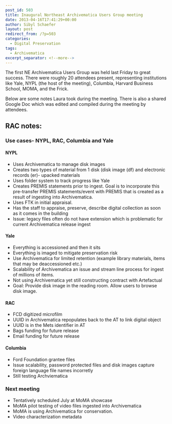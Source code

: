 ```yaml
---
post_id: 503
title: Inaugural Northeast Archivematica Users Group meeting
date: 2013-04-16T17:41:29+00:00
author: Sibyl Schaefer
layout: post
redirect_from: /?p=503
categories:
  - Digital Preservation
tags:
  - Archivematica
excerpt_separator: <!--more-->
---
```

The first NE Archivematica Users Group was held last Friday to great success. There were roughly 20 attendees present, representing institutions like Yale, NYPL (the host of the meeting), Columbia, Harvard Business School, MOMA, and the Frick.

Below are some notes Laura took during the meeting. There is also a shared Google Doc which was edited and compiled during the meeting by attendees.

## RAC notes:<!--more-->



### Use cases- NYPL, RAC, Columbia and Yale

#### NYPL

* Uses Archivematica to manage disk images
* Creates two types of material from 1 disk (disk image (df) and electronic records (er)- upacked materials
* Uses folder system to track progress like Yale
* Creates PREMIS statements prior to ingest. Goal is to incorporate this pre-transfer PREMIS statements/event with PREMIS that is created as a result of ingesting into Archivematica.
* Uses FTK in initial appraisal.
* Has the staff to appraise, preserve, describe digital collection as soon as it comes in the building
* Issue: legacy files often do not have extension which is problematic for current Archivematica release ingest

#### Yale

* Everything is accessioned and then it sits
* Everything is imaged to mitigate preservation risk
* Use Archivematica for limited retention (example library materials, items that may be deaccessioned etc.)
* Scalability of Archivematica an issue and stream line process for ingest of millions of items.
* Not using Archivematica yet still constructing contract with Artefactual
* Goal: Provide disk image in the reading room. Allow users to browse disk image.

#### RAC

* FCD digitized microfilm
* UUID in Archivematica repopulates back to the AT to link digital object
* UUID is in the Mets identifier in AT
* Bags funding for future release
* Email funding for future release

#### Columbia

* Ford Foundation grantee files
* Issue scalability, password protected files and disk images capture foreign language file names incorretly
* Still testing Archviematica

### Next meeting

* Tentatively scheduled July at MoMA showcase
* MoMA pilot testing of video files ingested into Archivematica
* MoMA is using Archivematica for conservation.
* Video characterization metadata
